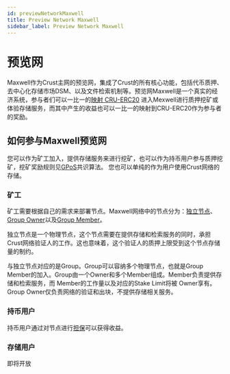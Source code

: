 ```yaml
---
id: previewNetworkMaxwell
title: Preview Network Maxwell
sidebar_label: Preview Network Maxwell
---
```


# 预览网

Maxwell作为Crust主网的预览网，集成了Crust的所有核心功能，包括代币质押、去中心化存储市场DSM、以及文件检索机制等。预览网Maxwell是一个真实的经济系统，参与者们可以一比一的[映射 CRU-ERC20]() 进入Mexwell进行质押挖矿或体验存储服务，而其中产生的收益也可以一比一的映射到CRU-ERC20作为参与者的奖励。

## 如何参与Maxwell预览网

您可以作为矿工加入，提供存储服务来进行挖矿，也可以作为持币用户参与质押挖矿，挖矿奖励规则见[GPoS]()共识算法。
您也可以单纯的作为用户使用Crust网络的存储。

### 矿工

矿工需要根据自己的需求来部署节点。Maxwell网络中的节点分为：[独立节点](isolationNode.md)、[Group Owner](ownerNode.md)以及[Group Member](memberNode.md)。


独立节点是一个物理节点，这个节点需要在提供存储和检索服务的同时，承担Crust网络验证人的工作。这也意味着，这个验证人的质押上限受到这个节点存储量的制约。

与独立节点对应的是Group。Group可以容纳多个物理节点，也就是Group Member的加入。Group由一个Owner和多个Member组成。Member负责提供存储和检索服务，而 Member的工作量以及对应的Stake Limit将被 Owner享有。Group Owner仅负责网络的验证和出块，不提供存储相关服务。

### 持币用户

持币用户通过对节点进行[担保](guarantor-guidance.md)可以获得收益。

### 存储用户

即将开放